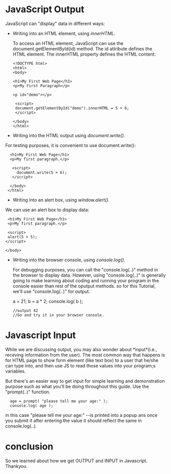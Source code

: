 # JavaScript Output
JavaScript can "display" data in different ways:
* Writing into an HTML element, using *innerHTML.*<br>
    <p>To access an HTML element, JavaScript can use the document.getElementById(id) method.
       The id attribute defines the HTML element. The innerHTML property defines the HTML content:</p>
       
      <!DOCTYPE html>
      <html>
      <body>

      <h1>My First Web Page</h1>
      <p>My First Paragraph</p>

      <p id="demo"></p>

       <script>
       document.getElementById("demo").innerHTML = 5 + 6;
       </script>

      </body>
      </html>

* Writing into the HTML output using *document.write().*<br>
<p>For testing purposes, it is convenient to use document.write():</p>
      <!DOCTYPE html>
      <html>
      <body>

      <h1>My First Web Page</h1>
      <p>My first paragraph.</p>

       <script>
         document.write(5 + 6);
       </script>

      </body>
     </html>
     
* Writing into an alert box, using *window.alert().*<br>
<p>We can use an alert box to display data:<p>
    <!DOCTYPE html>
    <html>
     <body>

     <h1>My First Web Page</h1>
     <p>My first paragraph.</p>

     <script>
     alert(5 + 5);
    </script>

    </body>
  </html>
  
* Writing into the browser console, using *console.log().*<br>
  <p>For debugging purposes, you can call the "console.log(..)" method in the browser to display data.
  However, using "console.log(..)" is generally going to make learning about coding and running your program in 
  the console easier than rest of the oputput methods. so for this Tutorial, we'll use "console.log(..)" for output.</p>
      a = 21;
      b = a * 2;
      console.log( b );
      
      //output 42
      //Go and try it in your browser console.
  
# Javascript Input
 <p>While we are discussing output, you may also wonder about *input*(i.e., receving information from the user).
 The most common way that happens is for HTML page to show form element (like text box) to a user that he/she can type into, and 
 then use JS to read those values into your program;s variables.

 But there's an easier way to get input for simple learning and demonstration purpose such as what you'll be doing throughout this guide. 
 Use the "prompt(..)" function.</P>

      age = prompt( "please tell me your age:" );
      console.log( age );
      
 in this case "please tell me your age:" --is printed into a popup ans once you submit it after entering the value it should reflect the same in         console.log(..).
   
# conclusion 
  So we learned about how we get OUTPUT and INPUT in Javascript.<br>
  Thankyou.
